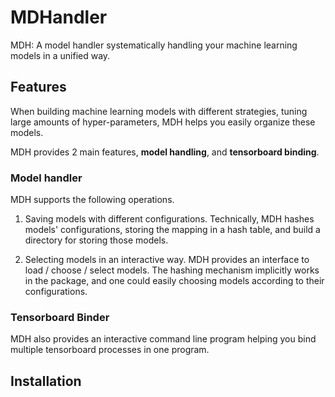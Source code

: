 # MDHandler
MDH: A model handler systematically handling your machine learning models in a unified way.

## Features
When building machine learning models with different strategies, tuning large amounts of hyper-parameters, MDH helps you easily organize these models.

MDH provides 2 main features, **model handling**, and **tensorboard binding**.

### Model handler
MDH supports the following operations.

1. Saving models with different configurations.
  Technically, MDH hashes models' configurations, storing the mapping in a hash table, and build a directory for storing those models.

2. Selecting models in an interactive way.
  MDH provides an interface to load / choose / select models. The hashing mechanism implicitly works in the package, and one could easily choosing models according to their configurations.

### Tensorboard Binder

MDH also provides an interactive command line program helping you bind multiple tensorboard processes in one program.

## Installation

